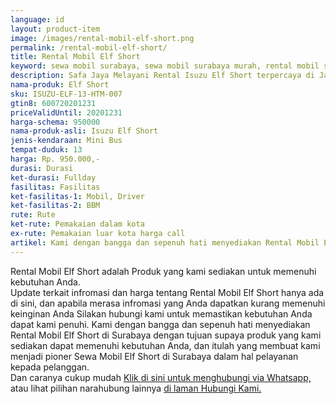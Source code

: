 ```yaml
---
language: id
layout: product-item
image: /images/rental-mobil-elf-short.png
permalink: /rental-mobil-elf-short/
title: Rental Mobil Elf Short
keyword: sewa mobil surabaya, sewa mobil surabaya murah, rental mobil surabaya, rental mobil surabaya murah, safajaya, safa jaya, safajaya.com, sewa mobil di surabaya, rental mobil di surabaya
description: Safa Jaya Melayani Rental Isuzu Elf Short terpercaya di Jawa timur Hubungi kami Call/WA di 081234220073
nama-produk: Elf Short
sku: ISUZU-ELF-13-HTM-007
gtin8: 600720201231
priceValidUntil: 20201231 
harga-schema: 950000
nama-produk-asli: Isuzu Elf Short
jenis-kendaraan: Mini Bus
tempat-duduk: 13
harga: Rp. 950.000,-
durasi: Durasi
ket-durasi: Fullday
fasilitas: Fasilitas
ket-fasilitas-1: Mobil, Driver
ket-fasilitas-2: BBM
rute: Rute
ket-rute: Pemakaian dalam kota
ex-rute: Pemakaian luar kota harga call
artikel: Kami dengan bangga dan sepenuh hati menyediakan Rental Mobil Elf Short di Surabaya dengan tujuan supaya produk yang kami sediakan dapat memenuhi kebutuhan Anda, dan itulah yang membuat kami menjadi pioner Sewa Mobil Elf Short di Surabaya dalam hal pelayanan kepada pelanggan.
---
```

Rental Mobil Elf Short adalah Produk yang kami sediakan untuk memenuhi kebutuhan Anda.<br>Update terkait infromasi dan harga tentang Rental Mobil Elf Short hanya ada di sini, dan apabila merasa infromasi yang Anda dapatkan kurang memenuhi keinginan Anda Silakan hubungi kami untuk memastikan kebutuhan Anda dapat kami penuhi. Kami dengan bangga dan sepenuh hati menyediakan Rental Mobil Elf Short di Surabaya dengan tujuan supaya produk yang kami sediakan dapat memenuhi kebutuhan Anda, dan itulah yang membuat kami menjadi pioner Sewa Mobil Elf Short di Surabaya dalam hal pelayanan kepada pelanggan.<br>
Dan caranya cukup mudah <a href="https://web.whatsapp.com/send?phone=6281234220073&text=Hallo,%20CS%20safajaya.com">Klik di sini untuk menghubungi via Whatsapp,</a> atau lihat pilihan narahubung lainnya <a href="/kontak-kami/">di laman Hubungi Kami.</a>